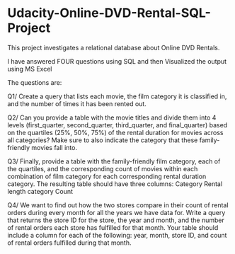 # Udacity-Online-DVD-Rental-SQL-Project

This project investigates a relational database about Online DVD Rentals.

I have answered FOUR questions using SQL and then Visualized the output using MS Excel

The questions are:

Q1/ Create a query that lists each movie, the film category it is classified in, and the number of times it has been rented out.

Q2/ Can you provide a table with the movie titles and divide them into 4 levels (first_quarter, second_quarter, third_quarter, and final_quarter) based on the quartiles (25%, 50%, 75%) of the rental duration for movies across all categories? Make sure to also indicate the category that these family-friendly movies fall into.

Q3/ Finally, provide a table with the family-friendly film category, each of the quartiles, and the corresponding count of movies within each combination of film category for each corresponding rental duration category. The resulting table should have three columns:
Category
Rental length category
Count

Q4/ We want to find out how the two stores compare in their count of rental orders during every month for all the years we have data for. Write a query that returns the store ID for the store, the year and month, and the number of rental orders each store has fulfilled for that month. Your table should include a column for each of the following: year, month, store ID, and count of rental orders fulfilled during that month.
